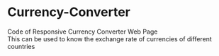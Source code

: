 # Currency-Converter
Code of Responsive Currency Converter Web Page
<br>
This can be used to know the exchange rate of currencies of different countries

